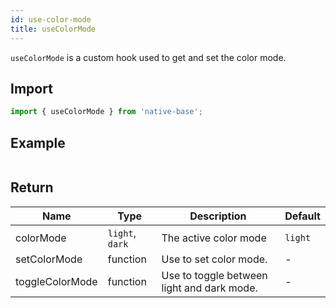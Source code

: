 ```yaml
---
id: use-color-mode
title: useColorMode
---
```


`useColorMode` is a custom hook used to get and set the color mode.

## Import

```jsx
import { useColorMode } from 'native-base';
```

## Example

```ComponentSnackPlayer path=hooks,useColorMode,Basic.tsx

```

## Return

| Name            | Type            | Description                                | Default |
| --------------- | --------------- | ------------------------------------------ | ------- |
| colorMode       | `light`, `dark` | The active color mode                      | `light` |
| setColorMode    | function        | Use to set color mode.                     | -       |
| toggleColorMode | function        | Use to toggle between light and dark mode. | -       |
